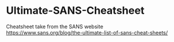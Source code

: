 # Ultimate-SANS-Cheatsheet
Cheatsheet take from the SANS website  
https://www.sans.org/blog/the-ultimate-list-of-sans-cheat-sheets/
